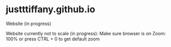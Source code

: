 # justttiffany.github.io

Website (in progress)

Website currently not to scale (in progress): Make sure browser is on Zoom: 100% or press CTRL + 0 to get default zoom
